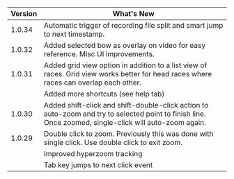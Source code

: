 
| Version | What's New |
| --- | --- |
| 1.0.34 | Automatic trigger of recording file split and smart jump to next timestamp. |
| 1.0.32 | Added selected bow as overlay on video for easy reference.  Misc UI improvements. |
| 1.0.31 | Added grid view option in addition to a list view of races.  Grid view works better for head races where races can overlap each other. |
| | Added more shortcuts (see help tab) |
| 1.0.30 | Added shift-click and shift-double-click action to auto-zoom and try to selected point to finish line. Once zoomed, single-click will auto-zoom again. |
| 1.0.29 | Double click to zoom. Previously this was done with single click.  Use double click to exit zoom. |
| | Improved hyperzoom tracking |
| | Tab key jumps to next click event |

